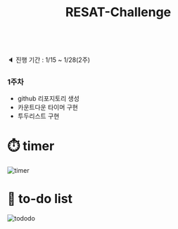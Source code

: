 # <p align="center">RESAT-Challenge</p> <br>

🔈 진행 기간 : 1/15 ~ 1/28(2주)


### 1주차
-  github 리포지토리 생성
-  카운트다운 타이머 구현
-  투두리스트 구현

# ⏱️ timer 
![timer](https://github.com/hhhyeon97/FEChallenge/assets/148893126/9b895570-7f8e-4cb6-a3f0-890b7f5b8129)

# 📝 to-do list
![tododo](https://github.com/hhhyeon97/FEChallenge/assets/148893126/c81e0edb-103e-441d-9637-f45bbf6441da)
